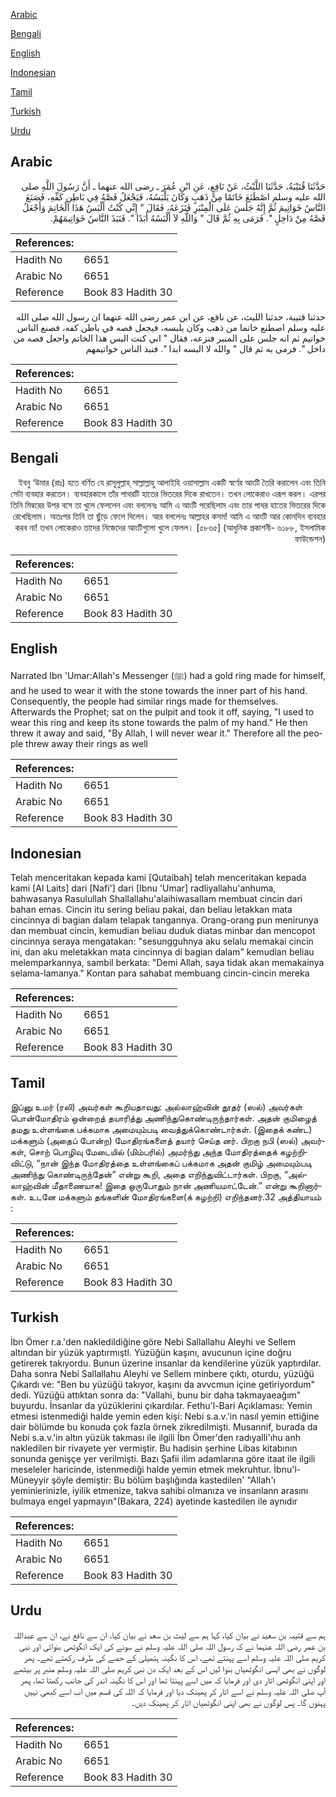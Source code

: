 [Arabic](#arabic)

[Bengali](#bengali)

[English](#english)

[Indonesian](#indonesian)

[Tamil](#tamil)

[Turkish](#turkish)

[Urdu](#urdu)

## Arabic


<div dir="rtl" lang="ar" style={{fontSize:'larger',backgroundColor:'#f8f9fa',padding:20}}>
حَدَّثَنَا قُتَيْبَةُ، حَدَّثَنَا اللَّيْثُ، عَنْ نَافِعٍ، عَنِ ابْنِ عُمَرَ ـ رضى الله عنهما ـ أَنَّ رَسُولَ اللَّهِ صلى الله عليه وسلم اصْطَنَعَ خَاتَمًا مِنْ ذَهَبٍ وَكَانَ يَلْبَسُهُ، فَيَجْعَلُ فَصَّهُ فِي بَاطِنِ كَفِّهِ، فَصَنَعَ النَّاسُ خَوَاتِيمَ ثُمَّ إِنَّهُ جَلَسَ عَلَى الْمِنْبَرِ فَنَزَعَهُ، فَقَالَ ‏"‏ إِنِّي كُنْتُ أَلْبَسُ هَذَا الْخَاتِمَ وَأَجْعَلُ فَصَّهُ مِنْ دَاخِلٍ ‏"‏‏.‏ فَرَمَى بِهِ ثُمَّ قَالَ ‏"‏ وَاللَّهِ لاَ أَلْبَسُهُ أَبَدًا ‏"‏‏.‏ فَنَبَذَ النَّاسُ خَوَاتِيمَهُمْ‏.‏
</div>
<div style={{backgroundColor:'#f8f9fa',padding:20, marginBottom: 10}}><table> <thead> <tr> <th>References:</th> <th></th> </tr> </thead> <tbody><tr><td>Hadith No</td><td>6651</td></tr><tr><td>Arabic No</td><td>6651</td></tr><tr><td>Reference</td><td>Book 83 Hadith 30</td></tr></tbody></table></div>


<div dir="rtl" lang="ar" style={{fontSize:'larger',backgroundColor:'#f8f9fa',padding:20}}>
حدثنا قتيبة، حدثنا الليث، عن نافع، عن ابن عمر رضى الله عنهما ان رسول الله صلى الله عليه وسلم اصطنع خاتما من ذهب وكان يلبسه، فيجعل فصه في باطن كفه، فصنع الناس خواتيم ثم انه جلس على المنبر فنزعه، فقال " اني كنت البس هذا الخاتم واجعل فصه من داخل ". فرمى به ثم قال " والله لا البسه ابدا ". فنبذ الناس خواتيمهم
</div>
<div style={{backgroundColor:'#f8f9fa',padding:20, marginBottom: 10}}><table> <thead> <tr> <th>References:</th> <th></th> </tr> </thead> <tbody><tr><td>Hadith No</td><td>6651</td></tr><tr><td>Arabic No</td><td>6651</td></tr><tr><td>Reference</td><td>Book 83 Hadith 30</td></tr></tbody></table></div>

## Bengali


<div dir="rtl" lang="bn" style={{fontSize:'larger',backgroundColor:'#f8f9fa',padding:20}}>
ইবনু ‘উমার (রাঃ) হতে বর্ণিত যে রাসূলুল্লাহ্ সাল্লাল্লাহু আলাইহি ওয়াসাল্লাম একটি স্বর্ণের আংটি তৈরি করালেন এবং তিনি সেটা ব্যবহার করতেন। ব্যবহারকালে তাঁর পাথরটি হাতের ভিতরের দিকে রাখতেন। তখন লোকেরাও এরূপ করল। এরপর তিনি মিম্বরের উপর বসে তা খুলে ফেললেন এবং বললেনঃ আমি এ আংটি পরেছিলাম এবং তার পাথর হাতের ভিতরের দিকে রেখেছিলাম। অতঃপর তিনি তা ছুঁড়ে ফেলে দিলেন। আর বললেনঃ আল্লাহর কসম! আমি এ আংটি আর কোনদিন ব্যবহার করব না! তখন লোকেরাও তাদের নিজেদের আংটিগুলো খুলে ফেলল। [৫৮৬৫] (আধুনিক প্রকাশনী- ৬১৮৮, ইসলামিক ফাউন্ডেশন)
</div>
<div style={{backgroundColor:'#f8f9fa',padding:20, marginBottom: 10}}><table> <thead> <tr> <th>References:</th> <th></th> </tr> </thead> <tbody><tr><td>Hadith No</td><td>6651</td></tr><tr><td>Arabic No</td><td>6651</td></tr><tr><td>Reference</td><td>Book 83 Hadith 30</td></tr></tbody></table></div>

## English


<div dir="ltr" lang="en" style={{fontSize:'larger',backgroundColor:'#f8f9fa',padding:20}}>
Narrated Ibn 'Umar:Allah's Messenger (ﷺ) had a gold ring made for himself, and he used to wear it with the stone towards the inner part of his hand. Consequently, the people had similar rings made for themselves. Afterwards the Prophet; sat on the pulpit and took it off, saying, "I used to wear this ring and keep its stone towards the palm of my hand." He then threw it away and said, "By Allah, I will never wear it." Therefore all the people threw away their rings as well
</div>
<div style={{backgroundColor:'#f8f9fa',padding:20, marginBottom: 10}}><table> <thead> <tr> <th>References:</th> <th></th> </tr> </thead> <tbody><tr><td>Hadith No</td><td>6651</td></tr><tr><td>Arabic No</td><td>6651</td></tr><tr><td>Reference</td><td>Book 83 Hadith 30</td></tr></tbody></table></div>

## Indonesian


<div dir="ltr" lang="id" style={{fontSize:'larger',backgroundColor:'#f8f9fa',padding:20}}>
Telah menceritakan kepada kami [Qutaibah] telah menceritakan kepada kami [Al Laits] dari [Nafi'] dari [Ibnu 'Umar] radliyallahu'anhuma, bahwasanya Rasulullah Shallallahu'alaihiwasallam membuat cincin dari bahan emas. Cincin itu sering beliau pakai, dan beliau letakkan mata cincinnya di bagian dalam telapak tangannya. Orang-orang pun menirunya dan membuat cincin, kemudian beliau duduk diatas minbar dan mencopot cincinnya seraya mengatakan: "sesungguhnya aku selalu memakai cincin ini, dan aku meletakkan mata cincinnya di bagian dalam" kemudian beliau melemparkannya, sambil berkata: "Demi Allah, saya tidak akan memakainya selama-lamanya." Kontan para sahabat membuang cincin-cincin mereka
</div>
<div style={{backgroundColor:'#f8f9fa',padding:20, marginBottom: 10}}><table> <thead> <tr> <th>References:</th> <th></th> </tr> </thead> <tbody><tr><td>Hadith No</td><td>6651</td></tr><tr><td>Arabic No</td><td>6651</td></tr><tr><td>Reference</td><td>Book 83 Hadith 30</td></tr></tbody></table></div>

## Tamil


<div dir="ltr" lang="ta" style={{fontSize:'larger',backgroundColor:'#f8f9fa',padding:20}}>
இப்னு உமர் (ரலி) அவர்கள் கூறியதாவது: அல்லாஹ்வின் தூதர் (ஸல்) அவர்கள் பொன்மோதிரம் ஒன்றைத் தயாரித்து அணிந்துகொண்டிருந்தார்கள். அதன் குமிழைத் தமது உள்ளங்கை பக்கமாக அமையும்படி வைத்துக்கொண்டார்கள். (இதைக் கண்ட) மக்களும் (அதைப் போன்ற) மோதிரங்களைத் தயார் செய்த னர். பிறகு நபி (ஸல்) அவர்கள், சொற் பொழிவு மேடையில் (மிம்பரில்) அமர்ந்து அந்த மோதிரத்தைக் கழற்றிவிட்டு, “நான் இந்த மோதிரத்தை உள்ளங்கைப் பக்கமாக அதன் குமிழ் அமையும்படி அணிந்து கொண்டிருந்தேன்” என்று கூறி, அதை எறிந்துவிட்டார்கள். பிறகு, “அல்லாஹ்வின் மீதாணையாக! இதை ஒருபோதும் நான் அணியமாட்டேன்.” என்று கூறினார்கள். உடனே மக்களும் தங்களின் மோதிரங்களை(க் கழற்றி) எறிந்தனர்.32 அத்தியாயம் :
</div>
<div style={{backgroundColor:'#f8f9fa',padding:20, marginBottom: 10}}><table> <thead> <tr> <th>References:</th> <th></th> </tr> </thead> <tbody><tr><td>Hadith No</td><td>6651</td></tr><tr><td>Arabic No</td><td>6651</td></tr><tr><td>Reference</td><td>Book 83 Hadith 30</td></tr></tbody></table></div>

## Turkish


<div dir="ltr" lang="tr" style={{fontSize:'larger',backgroundColor:'#f8f9fa',padding:20}}>
İbn Ömer r.a.'den nakledildiğine göre Nebi Sallallahu Aleyhi ve Sellem altından bir yüzük yaptırmıştl. Yüzüğün kaşını, avucunun içine doğru getirerek takıyordu. Bunun üzerine insanlar da kendilerine yüzük yaptırdılar. Daha sonra Nebi Sallallahu Aleyhi ve Sellem minbere çıktı, oturdu, yüzüğü Çıkardı ve: "Ben bu yüzüğü takıyor, kaşını da avvcmun içine getiriyordum" dedi. Yüzüğü attıktan sonra da: "Vallahi, bunu bir daha takmayaeağım" buyurdu. İnsanlar da yüzüklerini çıkardılar. Fethu'l-Bari Açıklaması: Yemin etmesi istenmediği halde yemin eden kişi: Nebi s.a.v.'in nasıl yemin ettiğine dair bölümde bu konuda çok fazla örnek zikredilmişti. Musannif, burada da Nebi s.a.v.'in altın yüzük takması ile ilgili İbn Ömer'den radıyalli'ıhu anh nakledilen bir rivayete yer vermiştir. Bu hadisin şerhine Libas kitabının sonunda genişçe yer verilmişti. Bazı Şafii ilim adamlarına göre itaat ile ilgili meseleler haricinde, istenmediği halde yemin etmek mekruhtur. İbnu'l-Müneyyir şöyle demiştir: Bu bölüm başlığında kastedilen' "Allah'ı yeminierinizle, iyilik etmenize, takva sahibi olmanıza ve insanlann arasını bulmaya engel yapmayın"(Bakara, 224) ayetinde kastedilen ile aynıdır
</div>
<div style={{backgroundColor:'#f8f9fa',padding:20, marginBottom: 10}}><table> <thead> <tr> <th>References:</th> <th></th> </tr> </thead> <tbody><tr><td>Hadith No</td><td>6651</td></tr><tr><td>Arabic No</td><td>6651</td></tr><tr><td>Reference</td><td>Book 83 Hadith 30</td></tr></tbody></table></div>

## Urdu


<div dir="rtl" lang="ur" style={{fontSize:'larger',backgroundColor:'#f8f9fa',padding:20}}>
ہم سے قتیبہ بن سعید نے بیان کیا، کہا ہم سے لیث بن سعد نے بیان کیا، ان سے نافع نے، ان سے عبداللہ بن عمر رضی اللہ عنہما نے کہ رسول اللہ صلی اللہ علیہ وسلم نے سونے کی ایک انگوٹھی بنوائی اور نبی کریم صلی اللہ علیہ وسلم اسے پہنتے تھے، اس کا نگینہ ہتھیلی کے حصے کی طرف رکھتے تھے۔ پھر لوگوں نے بھی ایسی انگوٹھیاں بنوا لیں اس کے بعد ایک دن نبی کریم صلی اللہ علیہ وسلم منبر پر بیٹھے اور اپنی انگوٹھی اتار دی اور فرمایا کہ میں اسے پہنتا تھا اور اس کا نگینہ اندر کی جانب رکھتا تھا، پھر آپ صلی اللہ علیہ وسلم نے اسے اتار کر پھینک دیا اور فرمایا کہ اللہ کی قسم میں اب اسے کبھی نہیں پہنوں گا۔ پس لوگوں نے بھی اپنی انگوٹھیاں اتار کر پھینک دیں۔
</div>
<div style={{backgroundColor:'#f8f9fa',padding:20, marginBottom: 10}}><table> <thead> <tr> <th>References:</th> <th></th> </tr> </thead> <tbody><tr><td>Hadith No</td><td>6651</td></tr><tr><td>Arabic No</td><td>6651</td></tr><tr><td>Reference</td><td>Book 83 Hadith 30</td></tr></tbody></table></div>